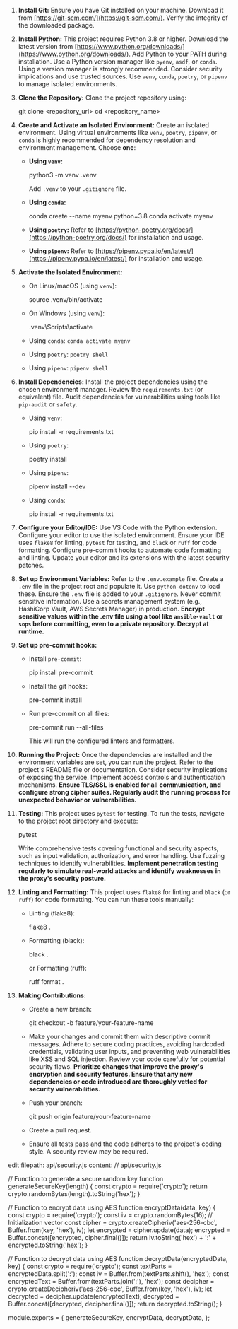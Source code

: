 1. **Install Git:** Ensure you have Git installed on your machine. Download it from [https://git-scm.com/](https://git-scm.com/). Verify the integrity of the downloaded package.

2. **Install Python:** This project requires Python 3.8 or higher. Download the latest version from [https://www.python.org/downloads/](https://www.python.org/downloads/). Add Python to your PATH during installation. Use a Python version manager like `pyenv`, `asdf`, or `conda`. Using a version manager is strongly recommended. Consider security implications and use trusted sources. Use `venv`, `conda`, `poetry`, or `pipenv` to manage isolated environments.

3. **Clone the Repository:** Clone the project repository using:

   git clone <repository_url>
   cd <repository_name>

4. **Create and Activate an Isolated Environment:** Create an isolated environment. Using virtual environments like `venv`, `poetry`, `pipenv`, or `conda` is highly recommended for dependency resolution and environment management. Choose **one**:

   * **Using `venv`:**

     python3 -m venv .venv

     Add `.venv` to your `.gitignore` file.

   * **Using `conda`:**

     conda create --name myenv python=3.8
     conda activate myenv

   * **Using `poetry`:** Refer to [https://python-poetry.org/docs/](https://python-poetry.org/docs/) for installation and usage.
   * **Using `pipenv`:** Refer to [https://pipenv.pypa.io/en/latest/](https://pipenv.pypa.io/en/latest/) for installation and usage.

5. **Activate the Isolated Environment:**

   * On Linux/macOS (using `venv`):

     source .venv/bin/activate

   * On Windows (using `venv`):

     .venv\Scripts\activate

   * Using `conda`: `conda activate myenv`
   * Using `poetry`: `poetry shell`
   * Using `pipenv`: `pipenv shell`

6. **Install Dependencies:** Install the project dependencies using the chosen environment manager. Review the `requirements.txt` (or equivalent) file. Audit dependencies for vulnerabilities using tools like `pip-audit` or `safety`.

   * Using `venv`:

     pip install -r requirements.txt

   * Using `poetry`:

     poetry install

   * Using `pipenv`:

     pipenv install --dev

   * Using `conda`:

     pip install -r requirements.txt

7. **Configure your Editor/IDE:** Use VS Code with the Python extension. Configure your editor to use the isolated environment. Ensure your IDE uses `flake8` for linting, `pytest` for testing, and `black` or `ruff` for code formatting. Configure pre-commit hooks to automate code formatting and linting. Update your editor and its extensions with the latest security patches.

8. **Set up Environment Variables:** Refer to the `.env.example` file. Create a `.env` file in the project root and populate it. Use `python-dotenv` to load these. Ensure the `.env` file is added to your `.gitignore`. Never commit sensitive information. Use a secrets management system (e.g., HashiCorp Vault, AWS Secrets Manager) in production. **Encrypt sensitive values within the .env file using a tool like `ansible-vault` or `sops` before committing, even to a private repository. Decrypt at runtime.**

9. **Set up pre-commit hooks:**

    * Install `pre-commit`:

        pip install pre-commit

    * Install the git hooks:

        pre-commit install

    * Run pre-commit on all files:

        pre-commit run --all-files

        This will run the configured linters and formatters.

10. **Running the Project:** Once the dependencies are installed and the environment variables are set, you can run the project. Refer to the project's README file or documentation. Consider security implications of exposing the service. Implement access controls and authentication mechanisms. **Ensure TLS/SSL is enabled for all communication, and configure strong cipher suites. Regularly audit the running process for unexpected behavior or vulnerabilities.**

11. **Testing:** This project uses `pytest` for testing. To run the tests, navigate to the project root directory and execute:

    pytest

    Write comprehensive tests covering functional and security aspects, such as input validation, authorization, and error handling. Use fuzzing techniques to identify vulnerabilities. **Implement penetration testing regularly to simulate real-world attacks and identify weaknesses in the proxy's security posture.**

12. **Linting and Formatting:** This project uses `flake8` for linting and `black` (or `ruff`) for code formatting. You can run these tools manually:

    * Linting (flake8):

      flake8 .

    * Formatting (black):

      black .

      or Formatting (ruff):

      ruff format .

13. **Making Contributions:**

    * Create a new branch:

      git checkout -b feature/your-feature-name

    * Make your changes and commit them with descriptive commit messages. Adhere to secure coding practices, avoiding hardcoded credentials, validating user inputs, and preventing web vulnerabilities like XSS and SQL injection. Review your code carefully for potential security flaws. **Prioritize changes that improve the proxy's encryption and security features. Ensure that any new dependencies or code introduced are thoroughly vetted for security vulnerabilities.**
    * Push your branch:

      git push origin feature/your-feature-name

    * Create a pull request.

    * Ensure all tests pass and the code adheres to the project's coding style. A security review may be required.

edit filepath: api/security.js
content: // api/security.js

// Function to generate a secure random key
function generateSecureKey(length) {
  const crypto = require('crypto');
  return crypto.randomBytes(length).toString('hex');
}

// Function to encrypt data using AES
function encryptData(data, key) {
  const crypto = require('crypto');
  const iv = crypto.randomBytes(16); // Initialization vector
  const cipher = crypto.createCipheriv('aes-256-cbc', Buffer.from(key, 'hex'), iv);
  let encrypted = cipher.update(data);
  encrypted = Buffer.concat([encrypted, cipher.final()]);
  return iv.toString('hex') + ':' + encrypted.toString('hex');
}

// Function to decrypt data using AES
function decryptData(encryptedData, key) {
  const crypto = require('crypto');
  const textParts = encryptedData.split(':');
  const iv = Buffer.from(textParts.shift(), 'hex');
  const encryptedText = Buffer.from(textParts.join(':'), 'hex');
  const decipher = crypto.createDecipheriv('aes-256-cbc', Buffer.from(key, 'hex'), iv);
  let decrypted = decipher.update(encryptedText);
  decrypted = Buffer.concat([decrypted, decipher.final()]);
  return decrypted.toString();
}

module.exports = {
  generateSecureKey,
  encryptData,
  decryptData,
};
